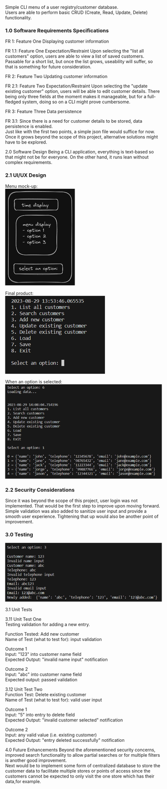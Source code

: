 Simple CLI menu of a user registry/customer database.  
Users are able to perform basic CRUD (Create, Read, Update, Delete) functionality.

<h3>1.0 Software Requirements Specifications</h3>

FR 1: Feature One
Displaying customer information

FR 1.1: Feature One Expectation/Restraint
Upon selecting the "list all customers" option, users are able to view a list of saved customers.
Passable for a short list, but once the list grows, useability will suffer,
so that is something for future consideration.

FR 2: Feature Two
Updating customer information

FR 2.1: Feature Two Expectation/Restraint
Upon selecting the "update existing customer" option, users will be able to edit customer details.
There being only three fields at the moment makes it manageable, but for a full-fledged system,
doing so on a CLI might prove cumbersome.

FR 3: Feature Three
Data persistence

FR 3.1:
Since there is a need for customer details to be stored, data persistence is enabled.  
Just like with the first two points, a simple json file would suffice for now. Once it grows
beyond the scope of this project, alternative solutions might have to be explored.

2.0 Software Design
Being a CLI application, everything is text-based so that might not be for everyone.
On the other hand, it runs lean without complex requirements.

<h3>2.1 UI/UX Design</h3>

Menu mock-up:  
![Alt text](py_assignment_mock_up.png)

Final product:  
![Alt text](<menu screenshot.png>)

When an option is selected:  
![Alt text](list_function.png)

<h3>2.2 Security Considerations</h3>  
Since it was beyond the scope of this project, user login was not implemented.  
That would be the first step to improve upon moving forward.  
Simple validation was also added to sanitize user input and provide a smooth
user experience. Tightening that up would also be another point of improvement.

<h3>3.0 Testing</h3>  
  
![Alt text](user_input_validation.png)

3.1 Unit Tests

3.11 Unit Test One  
Testing validation for adding a new entry.

Function Tested: Add new customer  
Name of Test (what to test for): input validation

Outcome 1  
Input: "123" into customer name field  
Expected Output: "invalid name input" notification

Outcome 2  
Input: "abc" into customer name field  
Expected output: passed validation

3.12 Unit Test Two  
Function Test: Delete existing customer  
Name of Test (what to test for): valid user input

Outcome 1  
Input: "5" into entry to delete field  
Expected Output: "invalid customer selected" notification

Outcome 2  
Input: any valid value (i.e. existing customer)  
Expected Output: "entry deleted successfully" notification

4.0 Future Enhancements
Beyond the aforementioned security concerns, improved search functionality to allow partial searches or for multiple filters is another good improvement.  
Next would be to implement some form of centralized database to store the customer data to facilitate multiple stores or points of access since the customers cannot be expected to only visit the one store which has their data,for example.

